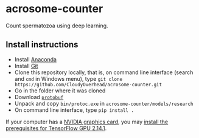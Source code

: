 # acrosome-counter
Count spermatozoa using deep learning.

## Install instructions

- Install [Anaconda](https://www.anaconda.com/products/individual)
- Install [Git](https://git-scm.com/downloads)
- Clone this repository locally, that is, on command line interface (search and `cmd` in Windows menu), type `git clone https://github.com/CloudyOverhead/acrosome-counter.git`
- Go in the folder where it was cloned
- Download [`protobuf`](https://github.com/protocolbuffers/protobuf/releases/)
- Unpack and copy `bin/protoc.exe` in `acrosome-counter/models/research`
- On command line interface, type `pip install .`

If your computer has a [NVIDIA graphics card](https://nvidia.custhelp.com/app/answers/detail/a_id/2040/~/identifying-the-graphics-card-model-and-device-id-in-a-pc), you may [install the prerequisites for TensorFlow GPU 2.14.1](https://www.tensorflow.org/install/gpu?hl=fr).
